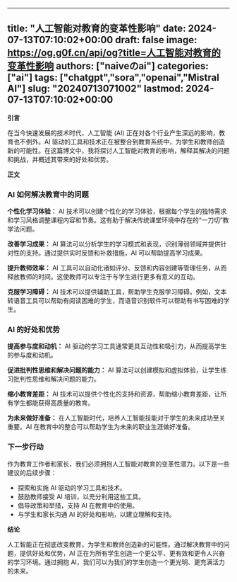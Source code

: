 
---
title: "人工智能对教育的变革性影响"
date: 2024-07-13T07:10:02+00:00
draft: false
image: https://og.g0f.cn/api/og?title=人工智能对教育的变革性影响
authors: ["naiveのai"]
categories: ["ai"]
tags: ["chatgpt","sora","openai","Mistral AI"]
slug: "20240713071002"
lastmod: 2024-07-13T07:10:02+00:00
---
**引言**

在当今快速发展的技术时代，人工智能 (AI) 正在对各个行业产生深远的影响，教育也不例外。AI 驱动的工具和技术正在被整合到教育系统中，为学生和教师创造新的可能性。在这篇博文中，我将探讨人工智能对教育的影响，解释其解决的问题和挑战，并概述其带来的好处和优势。

**正文**

### AI 如何解决教育中的问题

**个性化学习体验：**
AI 技术可以创建个性化的学习体验，根据每个学生的独特需求和学习风格调整课程内容和节奏。这有助于解决传统课堂环境中存在的“一刀切”教学法问题。

**改善学习成果：**
AI 算法可以分析学生的学习模式和表现，识别薄弱领域并提供针对性的支持。通过提供实时反馈和补救措施，AI 可以帮助提高学习成果。

**提升教师效率：**
AI 工具可以自动化诸如评分、反馈和内容创建等管理任务，从而释放教师的时间。这使教师可以专注于与学生进行更多有意义的互动。

**克服学习障碍：**
AI 技术可以提供辅助工具，帮助学生克服学习障碍。例如，文本转语音工具可以帮助有阅读困难的学生，而语音识别软件可以帮助有书写困难的学生。

### AI 的好处和优势

**提高参与度和动机：**
AI 驱动的学习工具通常更具互动性和吸引力，从而提高学生的参与度和动机。

**促进批判性思维和解决问题的能力：**
AI 算法可以创建模拟和虚拟体验，让学生练习批判性思维和解决问题的能力。

**缩小教育差距：**
AI 技术可以提供个性化的支持和资源，帮助缩小教育差距，让所有学生都能获得高质量的教育。

**为未来做好准备：**
在人工智能时代，培养人工智能技能对于学生的未来成功至关重要。AI 在教育中的整合可以帮助学生为未来的职业生涯做好准备。

### 下一步行动

作为教育工作者和家长，我们必须拥抱人工智能对教育的变革性潜力。以下是一些建议的后续步骤：

* 探索和实施 AI 驱动的学习工具和技术。
* 鼓励教师接受 AI 培训，以充分利用这些工具。
* 倡导政策和举措，支持 AI 在教育中的使用。
* 与学生和家长沟通 AI 的好处和影响，以建立理解和支持。

**结论**

人工智能正在彻底改变教育，为学生和教师创造新的可能性。通过解决教育中的问题，提供好处和优势，AI 正在为所有学生创造一个更公平、更有效和更令人兴奋的学习环境。通过拥抱 AI，我们可以为我们的学生创造一个更光明、更充满活力的未来。